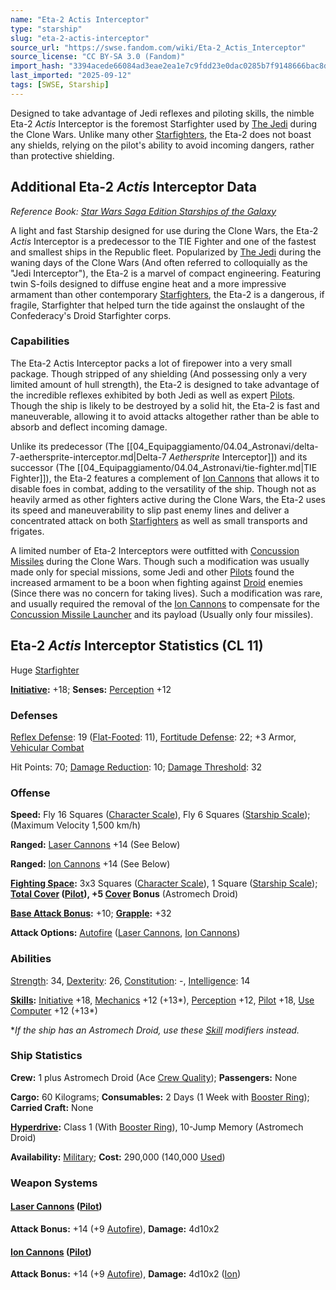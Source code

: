 ```yaml
---
name: "Eta-2 Actis Interceptor"
type: "starship"
slug: "eta-2-actis-interceptor"
source_url: "https://swse.fandom.com/wiki/Eta-2_Actis_Interceptor"
source_license: "CC BY-SA 3.0 (Fandom)"
import_hash: "3394acede66084ad3eae2ea1e7c9fdd23e0dac0285b7f9148666bac8dd59ef59"
last_imported: "2025-09-12"
tags: [SWSE, Starship]
---
```

Designed to take advantage of Jedi reflexes and piloting skills, the nimble Eta-2 *Actis* Interceptor is the foremost Starfighter used by [The Jedi](https://swse.fandom.com/wiki/The_Jedi) during the Clone Wars. Unlike many other [Starfighters](https://swse.fandom.com/wiki/Starfighters), the Eta-2 does not boast any shields, relying on the pilot's ability to avoid incoming dangers, rather than protective shielding.

## Additional Eta-2 *Actis* Interceptor Data
*Reference Book: [Star Wars Saga Edition Starships of the Galaxy](https://swse.fandom.com/wiki/Star_Wars_Saga_Edition_Starships_of_the_Galaxy)*

A light and fast Starship designed for use during the Clone Wars, the Eta-2 *Actis* Interceptor is a predecessor to the TIE Fighter and one of the fastest and smallest ships in the Republic fleet. Popularized by [The Jedi](https://swse.fandom.com/wiki/The_Jedi) during the waning days of the Clone Wars (And often referred to colloquially as the "Jedi Interceptor"), the Eta-2 is a marvel of compact engineering. Featuring twin S-foils designed to diffuse engine heat and a more impressive armament than other contemporary [Starfighters](https://swse.fandom.com/wiki/Starfighters), the Eta-2 is a dangerous, if fragile, Starfighter that helped turn the tide against the onslaught of the Confederacy's Droid Starfighter corps.

### Capabilities
The Eta-2 Actis Interceptor packs a lot of firepower into  a very small package. Though stripped of any shielding (And possessing only a very limited amount of hull strength), the Eta-2 is designed to take advantage of the incredible reflexes exhibited by both Jedi as well as expert [Pilots](https://swse.fandom.com/wiki/Pilots). Though the ship is likely to be destroyed by a solid hit, the Eta-2 is fast and maneuverable, allowing it to avoid attacks altogether rather than be able to absorb and deflect incoming damage.

Unlike its predecessor (The [[04_Equipaggiamento/04.04_Astronavi/delta-7-aethersprite-interceptor.md|Delta-7 *Aethersprite* Interceptor]]) and its successor (The [[04_Equipaggiamento/04.04_Astronavi/tie-fighter.md|TIE Fighter]]), the Eta-2 features a complement of [Ion Cannons](https://swse.fandom.com/wiki/Ion_Cannons) that allows it to disable foes in combat, adding to the versatility of the ship. Though not as heavily armed as other fighters active during the Clone Wars, the Eta-2 uses its speed and maneuverability to slip past enemy lines and deliver a concentrated attack on both [Starfighters](https://swse.fandom.com/wiki/Starfighters) as well as small transports and frigates.

A limited number of Eta-2 Interceptors were outfitted with [Concussion Missiles](https://swse.fandom.com/wiki/Concussion_Missiles) during the Clone Wars. Though such a modification was usually made only for special missions, some Jedi and other [Pilots](https://swse.fandom.com/wiki/Pilots) found the increased armament to be a boon when fighting against [Droid](https://swse.fandom.com/wiki/Droid) enemies (Since there was no concern for taking lives). Such a modification was rare, and usually required the removal of the [Ion Cannons](https://swse.fandom.com/wiki/Ion_Cannons) to compensate for the [Concussion Missile Launcher](https://swse.fandom.com/wiki/Concussion_Missile_Launcher) and its payload (Usually only four missiles).

## Eta-2 *Actis* Interceptor Statistics (CL 11)
Huge [Starfighter](https://swse.fandom.com/wiki/Starfighter)

**[Initiative](https://swse.fandom.com/wiki/Initiative):** +18; **Senses:** [Perception](https://swse.fandom.com/wiki/Perception) +12
### Defenses
[Reflex Defense](https://swse.fandom.com/wiki/Reflex_Defense_(Vehicles)): 19 ([Flat-Footed](https://swse.fandom.com/wiki/Flat-Footed): 11), [Fortitude Defense](https://swse.fandom.com/wiki/Fortitude_Defense_(Vehicles)): 22; +3 Armor, [Vehicular Combat](https://swse.fandom.com/wiki/Vehicular_Combat)

Hit Points: 70; [Damage Reduction](https://swse.fandom.com/wiki/Damage_Reduction): 10; [Damage Threshold](https://swse.fandom.com/wiki/Damage_Threshold_(Vehicles)): 32
### Offense
**Speed:** Fly 16 Squares ([Character Scale](https://swse.fandom.com/wiki/Character_Scale)), Fly 6 Squares ([Starship Scale](https://swse.fandom.com/wiki/Starship_Scale)); (Maximum Velocity 1,500 km/h)

**Ranged:** [Laser Cannons](https://swse.fandom.com/wiki/Laser_Cannons) +14 (See Below)

**Ranged:** [Ion Cannons](https://swse.fandom.com/wiki/Ion_Cannons) +14 (See Below)

**[Fighting Space](https://swse.fandom.com/wiki/Fighting_Space):** 3x3 Squares ([Character Scale](https://swse.fandom.com/wiki/Character_Scale)), 1 Square ([Starship Scale](https://swse.fandom.com/wiki/Starship_Scale)); **[Total Cover](https://swse.fandom.com/wiki/Total_Cover) **([Pilot](https://swse.fandom.com/wiki/Pilot_(Vehicle_Combat))), +5 [**Cover**](https://swse.fandom.com/wiki/Cover)** Bonus** (Astromech Droid)

**[Base Attack Bonus](https://swse.fandom.com/wiki/Base_Attack_Bonus):** +10; **[Grapple](https://swse.fandom.com/wiki/Grapple):** +32

**Attack Options:** [Autofire](https://swse.fandom.com/wiki/Autofire_(Vehicle_Combat)) ([Laser Cannons](https://swse.fandom.com/wiki/Laser_Cannon), [Ion Cannons](https://swse.fandom.com/wiki/Ion_Cannon))
### Abilities
[Strength](https://swse.fandom.com/wiki/Strength): 34, [Dexterity](https://swse.fandom.com/wiki/Dexterity): 26, [Constitution](https://swse.fandom.com/wiki/Constitution): -, [Intelligence](https://swse.fandom.com/wiki/Intelligence): 14

**[Skills](https://swse.fandom.com/wiki/Skills):** [Initiative](https://swse.fandom.com/wiki/Initiative) +18, [Mechanics](https://swse.fandom.com/wiki/Mechanics) +12 (+13*), [Perception](https://swse.fandom.com/wiki/Perception) +12, [Pilot](https://swse.fandom.com/wiki/Pilot) +18, [Use Computer](https://swse.fandom.com/wiki/Use_Computer) +12 (+13*)

**If the ship has an Astromech Droid, use these [Skill](https://swse.fandom.com/wiki/Skill) modifiers instead.*
### Ship Statistics
**Crew:** 1 plus Astromech Droid (Ace [Crew Quality](https://swse.fandom.com/wiki/Crew_Quality)); **Passengers:** None

**Cargo:** 60 Kilograms; **Consumables:** 2 Days (1 Week with [Booster Ring](https://swse.fandom.com/wiki/Booster_Ring)); **Carried Craft:** None

**[Hyperdrive](https://swse.fandom.com/wiki/Hyperdrive):** Class 1 (With [Booster Ring](https://swse.fandom.com/wiki/Booster_Ring)), 10-Jump Memory (Astromech Droid)

**Availability:** [Military](https://swse.fandom.com/wiki/Military); **Cost:** 290,000 (140,000 [Used](https://swse.fandom.com/wiki/Used))
### Weapon Systems
#### **[Laser Cannons](https://swse.fandom.com/wiki/Laser_Cannons) ([Pilot](https://swse.fandom.com/wiki/Pilot_(Vehicle_Combat)))**
**Attack Bonus:** +14 (+9 [Autofire](https://swse.fandom.com/wiki/Autofire_(Vehicle_Combat))), **Damage:** 4d10x2
#### **[Ion Cannons](https://swse.fandom.com/wiki/Ion_Cannons) ([Pilot](https://swse.fandom.com/wiki/Pilot_(Vehicle_Combat)))**
**Attack Bonus:** +14 (+9 [Autofire](https://swse.fandom.com/wiki/Autofire_(Vehicle_Combat))), **Damage:** 4d10x2 ([Ion](https://swse.fandom.com/wiki/Ion))